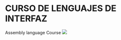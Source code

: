 # CURSO DE LENGUAJES DE INTERFAZ
Assembly language Course
![](http://tectijuana.edu.mx/wp-content/uploads/2014/11/Heading-Ing-sistemas-2048x672.png)
